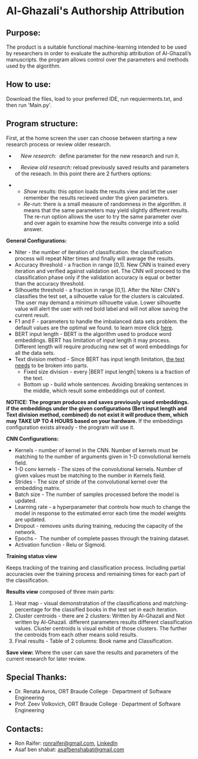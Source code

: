 Al-Ghazali's Authorship Attribution
===================================

Purpose:
--------
The product is a suitable functional machine-learning intended to be used by researchers in order to evaluate the authorship attribution of Al-Ghazali’s manuscripts. the program allows control over the parameters and methods used by the algorithm.

How to use:
-----------

Download the files, load to your preferred IDE, run requierments.txt, and then run 'Main.py'.

Program structure:
------------------

First, at the home screen the user can choose between starting a new research process or review older research.

-       *New research:*  define parameter for the new research and run it.
-       *Review old research:* reload previously saved results and parameters of the reseach. In this point there are 2 furthers options:

-   -   *Show results:* this option loads the results view and let the user remember the results recieved under the given parameters.
    -   *Re-run:* there is a small measure of randomness in the algorithm. it means that the same parameters may yield slightly different results. The re-run option allows the user to try the same parameter over and over again to examine how the results converge into a solid answer.


**General Configurations:**

-   Niter - the number of iteration of classification. the classification process will repeat Niter times and finally will average the results.
-   Accuracy threshold - a fraction in range [0,1]. New CNN is trained every iteration and verified against validation set. The CNN will proceed to the classification phase only if the validation accuracy is equal or better than the accuracy threshold.
-   Silhouette threshold - a fraction in range [0,1]. After the Niter CNN's classifies the test set, a silhouette value for the clusters is calculated. The user may demand a minimum silhouette value. Lower silhouette value will alert the user with red bold label and will not allow saving the current result.
-   F1 and F - parameters to handle the imbalanced data sets problem. the default values are the optimal we found. to learn more click [here](https://machinelearningmastery.com/random-oversampling-and-undersampling-for-imbalanced-classification/).
-   BERT input length - BERT is the algorithm used to produce word embeddings. BERT has limitation of input length it may process. Different length will require producing new set of word embeddings for all the data sets.
-   Text division method - Since BERT has input length limitation, [the text needs](https://textfancy.com) to be broken into parts. 
    -   Fixed size division - every |BERT input length| tokens is a fraction of the text.
    -   Bottom up - build whole sentences. Avoiding breaking sentences in the middle, which result some embeddings out of context.

**NOTICE: The program produces and saves previously used embeddings. if the embeddings under the given configurations (Bert input length and Text division method, combined) do not exist it will produce them, which may TAKE UP TO 4 HOURS based on your hardware.**
If the embeddings configuration exists already - the program will use it. 

**CNN Configurations:**

-   Kernels - number of kernel in the CNN. Number of kernels must be matching to the number of arguments given in 1-D convolutional kernels field.
-   1-D conv kernels - The sizes of the convolutional kernels. Number of given values must be matching to the number in Kernels field.
-   Strides - The size of stride of the convolutional kernel over the embedding matrix.
-   Batch size - The number of samples processed before the model is updated.
-   Learning rate - a hyperparameter that controls how much to change the model in response to the estimated error each time the model weights are updated.
-   Dropout - removes units during training, reducing the capacity of the network.
-   Epochs -  The number of complete passes through the training dataset. 
-   Activation function - Relu or Sigmoid.

**Training status view**

Keeps tracking of the training and classification process. Including partial accuracies over the training process and remaining times for each part of the classification.

**Results view**
composed of three main parts:

1.  Heat map - visual demonstratation of the classifications and matching-percentage for the classified books in the test set in each iteration.
2.  Cluster centroids - there are 2 clusters: Written by Al-Ghazali and Not written by Al-Ghazali. different parameters results different classification values. Cluster centroids is visual exhibit of those clusters. The further the centroids from each other means solid results.
3.  Final results - Table of 2 columns: Book name and Classification. 

**Save view:** 
Where the user can save the results and parameters of the current research for later review.

Special Thanks:
-----------
-   Dr. Renata Avros, ORT Braude College · Department of Software Engineering
-   Prof. Zeev Volkovich, ORT Braude College · Department of Software Engineering


Contacts:
------
-   Ron Raifer: [ronraifer@gmail.com](mailto:ronraifer@gmail.com), [LinkedIn](https://www.linkedin.com/in/ronraifer/)
-   Asaf ben shabat: [asafbenshabat@gmail.com](mailto:asafbenshabat@gmail.com) 
